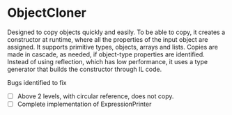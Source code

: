 # ObjectCloner
Designed to copy objects quickly and easily. To be able to copy, it creates a constructor at runtime, where all the properties of the input object are assigned. It supports primitive types, objects, arrays and lists. Copies are made in cascade, as needed, if object-type properties are identified. Instead of using reflection, which has low performance, it uses a type generator that builds the constructor through IL code.


Bugs identified to fix
- [ ] Above 2 levels, with circular reference, does not copy.
- [ ] Complete implementation of ExpressionPrinter
